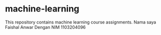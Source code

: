 # machine-learning
This repository contains machine learning course assignments.
Nama saya Faishal Anwar Dengan NIM 1103204096
